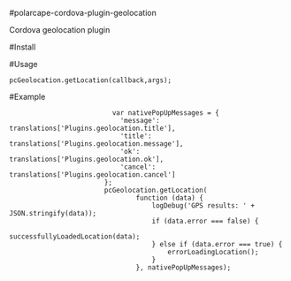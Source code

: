 #polarcape-cordova-plugin-geolocation

Cordova geolocation plugin

#Install

#Usage

	pcGeolocation.getLocation(callback,args);

#Example
	
	                          var nativePopUpMessages = {
                                'message': translations['Plugins.geolocation.title'],
                                'title': translations['Plugins.geolocation.message'],
                                'ok': translations['Plugins.geolocation.ok'],
                                'cancel': translations['Plugins.geolocation.cancel']
                            };
                            pcGeolocation.getLocation(
                                    function (data) {
                                        logDebug('GPS results: ' + JSON.stringify(data));
                                        if (data.error === false) {
                                            successfullyLoadedLocation(data);
                                        } else if (data.error === true) {
                                            errorLoadingLocation();
                                        }
                                    }, nativePopUpMessages);

